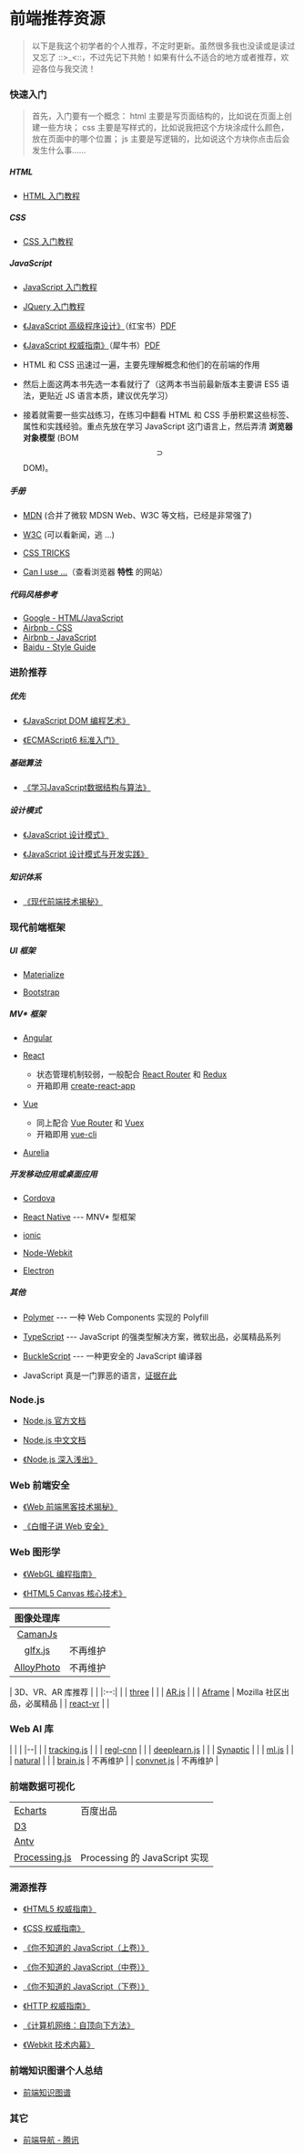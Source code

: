 # 前端推荐资源

> 以下是我这个初学者的个人推荐，不定时更新。虽然很多我也没读或是读过又忘了 ::>\_<::，不过先记下共勉！如果有什么不适合的地方或者推荐，欢迎各位与我交流！


### 快速入门

> 首先，入门要有一个概念：
> html 主要是写页面结构的，比如说在页面上创建一些方块；
> css 主要是写样式的，比如说我把这个方块涂成什么颜色，放在页面中的哪个位置；
> js 主要是写逻辑的，比如说这个方块你点击后会发生什么事......

##### HTML

- [HTML 入门教程](http://www.runoob.com/html/html-tutorial.html)

##### CSS

- [CSS 入门教程](http://www.runoob.com/css/css-tutorial.html)

##### JavaScript

- [JavaScript 入门教程](http://www.runoob.com/js/js-tutorial.html)

- [JQuery 入门教程](http://www.runoob.com/jquery/jquery-tutorial.html)

- [《JavaScript 高级程序设计》](https://book.douban.com/subject/10546125/)（红宝书）[PDF](http://note.youdao.com/noteshare?id=7ce6a29ea631d4ec477c64ba1b0ddcbe)

- [《JavaScript 权威指南》](https://book.douban.com/subject/10549733/)（犀牛书）[PDF](http://note.youdao.com/noteshare?id=4a0fe0dd3a60161f9f2da8edbe00c4df)


* HTML 和 CSS 迅速过一遍，主要先理解概念和他们的在前端的作用

* 然后上面这两本书先选一本看就行了（这两本书当前最新版本主要讲 ES5 语法，更贴近 JS 语言本质，建议优先学习）

* 接着就需要一些实战练习，在练习中翻看 HTML 和 CSS 手册积累这些标签、属性和实践经验。重点先放在学习 JavaScript 这门语言上，然后弄清 **浏览器对象模型** (BOM $$\supset$$ DOM)。


##### 手册

- [MDN](https://developer.mozilla.org/zh-CN/) (合并了微软 MDSN Web、W3C 等文档，已经是非常强了)

- [W3C](https://www.w3.org) (可以看新闻，逃 ...)

- [CSS TRICKS](https://css-tricks.com/almanac/)

- [Can I use ...](https://caniuse.com/#home)（查看浏览器 **特性** 的网站）

##### 代码风格参考

- [Google - HTML/JavaScript](https://iischajn.github.io/trans/htmlcss-guide/#HTML_Formatting_Rules)
- [Airbnb - CSS](https://github.com/airbnb/css)
- [Airbnb - JavaScript](https://github.com/airbnb/javascript)
- [Baidu - Style Guide](https://github.com/fex-team/styleguide)


### 进阶推荐

##### 优先

- [《JavaScript DOM 编程艺术》](https://book.douban.com/subject/6038371/)

- [《ECMAScript6 标准入门》](http://es6.ruanyifeng.com)


##### 基础算法

- [《学习JavaScript数据结构与算法》](https://book.douban.com/subject/27129352/)

##### 设计模式

- [《JavaScript 设计模式》](https://book.douban.com/subject/26589719/)

- [《JavaScript 设计模式与开发实践》](https://book.douban.com/subject/26382780/)

##### 知识体系

- [《现代前端技术揭秘》](https://book.douban.com/subject/27021790/)


### 现代前端框架

##### UI 框架

- [Materialize](http://materializecss.com/)

- [Bootstrap](https://v4.bootcss.com/)

##### MV* 框架

- [Angular](https://angular.io)

- [React](https://reactjs.org/) 
  - 状态管理机制较弱，一般配合 [React Router]() 和 [Redux]()
  - 开箱即用 [create-react-app](https://github.com/facebookincubator/create-react-app)

- [Vue](https://cn.vuejs.org/index.html) 
  - 同上配合 [Vue Router]() 和 [Vuex]()
  - 开箱即用 [vue-cli](https://github.com/vuejs/vue-cli)

- [Aurelia](http://aurelia.io/)


##### 开发移动应用或桌面应用

- [Cordova](https://cordova.apache.org/)

- [React Native](https://facebook.github.io/react-native/) --- MNV* 型框架

- [ionic](https://ionicframework.com/)

- [Node-Webkit](https://nwjs.io/)

- [Electron](https://electronjs.org/)


##### 其他

- [Polymer](https://www.polymer-project.org/) --- 一种 Web Components 实现的 Polyfill

- [TypeScript](https://www.tslang.cn/) --- JavaScript 的强类型解决方案，微软出品，必属精品系列

- [BuckleScript](https://bucklescript.github,io) --- 一种更安全的 JavaScript 编译器

- JavaScript 真是一门罪恶的语言，[证据在此](https://github.com/jashkenas/coffeescript/wiki/List-of-languages-that-compile-to-JS)


### Node.js

- [Node.js 官方文档](https://nodejs.org/dist/latest-v8.x/docs/api/)

- [Node.js 中文文档](http://nodejs.cn/api/)

- [《Node.js 深入浅出》](https://book.douban.com/subject/25768396/)


### Web 前端安全

- [《Web 前端黑客技术揭秘》](https://book.douban.com/subject/20451827/)

- [《白帽子讲 Web 安全》](https://book.douban.com/subject/25910557/)


### Web 图形学

- [《WebGL 编程指南》](https://book.douban.com/subject/25909351/)

- [《HTML5 Canvas 核心技术》](https://book.douban.com/subject/24533314/)

| 图像处理库 | |
|:--:|:--:|
| [CamanJs](http://camanjs.com/) | |
| [glfx.js](http://evanw.github.io/glfx.js/) | 不再维护 |
| [AlloyPhoto](http://alloyteam.github.io/AlloyPhoto/) | 不再维护 |

| 3D、VR、AR 库推荐 | |
|:--:| |
| [three](https://threejs.org/) | |
| [AR.js](https://github.com/jeromeetienne/AR.js) | |
| [Aframe](https://github.com/aframevr/aframe) | Mozilla 社区出品，必属精品 |
| [react-vr](https://github.com/facebook/react-vr) | |


### Web AI 库

|  | |
|--| |
| [tracking.js](https://trackingjs.com/) | |
| [regl-cnn](https://erkaman.github.io/regl-cnn/src/demo.html) | |
| [deeplearn.js](https://deeplearnjs.org/) | |
| [Synaptic](http://caza.la/synaptic/#/) | |
| [ml.js](https://github.com/mljs/ml) | |
| [natural](https://github.com/NaturalNode/natural) | |
| [brain.js](https://github.com/harthur/brain) | 不再维护 |
| [convnet.js](https://github.com/karpathy/convnetjs) | 不再维护 |

### 前端数据可视化

|  |  |
|--|--|
| [Echarts](http://echarts.baidu.com/) | 百度出品 |
| [D3](https://www.google.com.hk/search?q=d3) | |
| [Antv](https://antv.alipay.com/index.html) | |
| [Processing.js](http://processingjs.org/) | Processing 的 JavaScript 实现 |


### 溯源推荐

- [《HTML5 权威指南》](https://book.douban.com/subject/25786074/)

- [《CSS 权威指南》](https://book.douban.com/subject/2308234/)

- [《你不知道的 JavaScript（上卷）》](https://book.douban.com/subject/26351021/)

- [《你不知道的 JavaScript（中卷）》](https://book.douban.com/subject/26854244/)

- [《你不知道的 JavaScript（下卷）》](https://book.douban.com/subject/27620408/)

- [《HTTP 权威指南》](https://book.douban.com/subject/10746113/)

- [《计算机网络：自顶向下方法》](https://book.douban.com/subject/26176870/)

- [《Webkit 技术内幕》](https://book.douban.com/subject/25910556/)


### 前端知识图谱个人总结

- [前端知识图谱](./knowledge-graph.md)

### 其它

- [前端导航 - 腾讯](http://www.alloyteam.com/nav/)